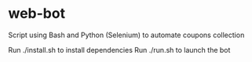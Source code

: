 # web-bot

Script using Bash and Python (Selenium) to automate coupons collection

Run ./install.sh to install dependencies
Run ./run.sh to launch the bot

